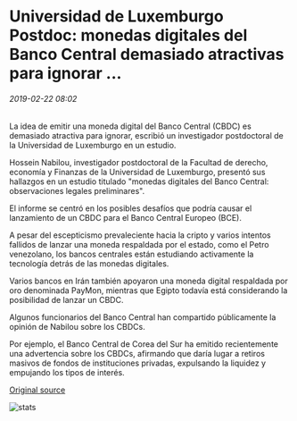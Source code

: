 # Universidad de Luxemburgo Postdoc: monedas digitales del Banco Central demasiado atractivas para ignorar ...

###### 2019-02-22 08:02

La idea de emitir una moneda digital del Banco Central (CBDC) es demasiado atractiva para ignorar, escribió un investigador postdoctoral de la Universidad de Luxemburgo en un estudio.

Hossein Nabilou, investigador postdoctoral de la Facultad de derecho, economía y Finanzas de la Universidad de Luxemburgo, presentó sus hallazgos en un estudio titulado "monedas digitales del Banco Central: observaciones legales preliminares".

El informe se centró en los posibles desafíos que podría causar el lanzamiento de un CBDC para el Banco Central Europeo (BCE).

A pesar del escepticismo prevaleciente hacia la cripto y varios intentos fallidos de lanzar una moneda respaldada por el estado, como el Petro venezolano, los bancos centrales están estudiando activamente la tecnología detrás de las monedas digitales.

Varios bancos en Irán también apoyaron una moneda digital respaldada por oro denominada PayMon, mientras que Egipto todavía está considerando la posibilidad de lanzar un CBDC.

Algunos funcionarios del Banco Central han compartido públicamente la opinión de Nabilou sobre los CBDCs.

Por ejemplo, el Banco Central de Corea del Sur ha emitido recientemente una advertencia sobre los CBDCs, afirmando que daría lugar a retiros masivos de fondos de instituciones privadas, expulsando la liquidez y empujando los tipos de interés.

[Original source](https://cointelegraph.com/news/luxembourg-university-postdoc-central-bank-digital-currencies-too-attractive-to-ignore)

![stats](https://c.statcounter.com/11760860/0/a89fa40b/1/ "stats")